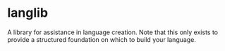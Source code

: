 # langlib

A library for assistance in language creation. Note that this only exists to provide a structured foundation on which to build your language.
